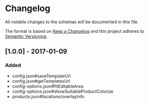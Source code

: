 # Changelog
All notable changes to the schemas will be documented in this file.

The format is based on [Keep a Changelog](http://keepachangelog.com/en/1.0.0/)
and this project adheres to [Semantic Versioning](http://semver.org/spec/v2.0.0.html).

## [1.0.0] - 2017-01-09
### Added
- config.json#saveTemplateUrl
- config.json#getTemplatesUrl
- config-options.json#fitEditableArea
- config-options.json#showSuitableProductColorize
- products.json#locations/overlayInfo